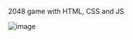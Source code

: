 2048 game with HTML, CSS and JS

![image](https://github.com/user-attachments/assets/18ff7012-1995-45d1-a180-f4d1f1a6fc56)
